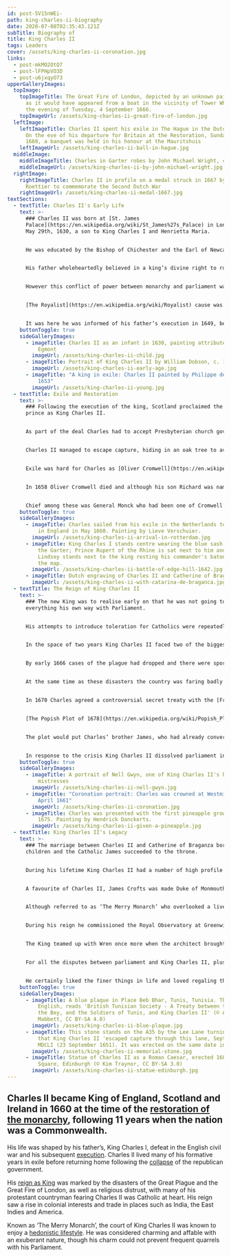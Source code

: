 ```yaml
---
id: post-5V15nWEi-
path: king-charles-ii-biography
date: 2020-07-08T02:35:43.121Z
subTitle: Biography of
title: King Charles II
tags: Leaders
cover: /assets/king-charles-ii-coronation.jpg
links:
  - post-mkMO2OtQ7
  - post-lFPHpVO3D
  - post-u6jxqyO73
upperGalleryImages:
  topImage:
    topImageTitle: The Great Fire of London, depicted by an unknown painter (1675),
      as it would have appeared from a boat in the vicinity of Tower Wharf on
      the evening of Tuesday, 4 September 1666.
    topImageUrl: /assets/king-charles-ii-great-fire-of-london.jpg
  leftImage:
    leftImageTitle: Charles II spent his exile in The Hague in the Dutch Republic.
      On the eve of his departure for Britain at the Restoration, Sunday 30 May
      1660, a banquet was held in his honour at the Mauritshuis
    leftImageUrl: /assets/king-charles-ii-ball-in-hague.jpg
  middleImage:
    middleImageTitle: Charles in Garter robes by John Michael Wright, c. 1660–1665
    middleImageUrl: /assets/king-charles-ii-by-john-michael-wright.jpg
  rightImage:
    rightImageTitle: Charles II in profile on a medal struck in 1667 by John
      Roettier to commemorate the Second Dutch War
    rightImageUrl: /assets/king-charles-ii-medal-1667.jpg
textSections:
  - textTitle: Charles II's Early Life
    text: >-
      ### Charles II was born at [St. James
      Palace](https://en.wikipedia.org/wiki/St_James%27s_Palace) in London on
      May 29th, 1630, a son to King Charles I and Henrietta Maria.


      He was educated by the Bishop of Chichester and the Earl of Newcastle in an early childhood which befitted a King’s son and was given the title of Prince of Wales when aged eight. However political unrest was already brewing and when the civil war began in 1642 his formal education came to an abrupt end.


      His father wholeheartedly believed in a king’s divine right to rule, something his son would also believe as King Charles II.


      However this conflict of power between monarchy and parliament was to spill over on to the battlefield in a civil war, which over a series of engagements was to last nine years. The young Charles was to support his father against the Parliamentary forces and when still only 14 years of age was made nominal commander of the English forces in the West country.


      [The Royalist](https://en.wikipedia.org/wiki/Royalist) cause was all but lost in 1645 and as heir to the throne young Charles was helped to flee the country. He joined his mother in France via the Scilly Isles and Jersey, before taking up residence at The Hague in the Netherlands.


      It was here he was informed of his father’s execution in 1649, before one more plot was hatched to try and save the embattled monarchy.
    buttonToggle: true
    sideGalleryImages:
      - imageTitle: Charles II as an infant in 1630, painting attributed to Justus van
          Egmont
        imageUrl: /assets/king-charles-ii-child.jpg
      - imageTitle: Portrait of King Charles II by William Dobson, c. 1642 or 1643
        imageUrl: /assets/king-charles-ii-early-age.jpg
      - imageTitle: "A king in exile: Charles II painted by Philippe de Champaigne, c.
          1653"
        imageUrl: /assets/king-charles-ii-young.jpg
  - textTitle: Exile and Restoration
    text: >-
      ### Following the execution of the king, Scotland proclaimed the exiled
      prince as King Charles II.


      As part of the deal Charles had to accept Presbyterian church governance in the British Isles and in 1650 he landed in Scotland from where he led an invading force across the border in to England. However, their defeat at the [Battle of Worcester](https://en.wikipedia.org/wiki/Battle_of_Worcester) in 1651 by Oliver Cromwell’s [Parliamentary army](https://en.wikipedia.org/wiki/New_Model_Army) signalled the end of the civil war.


      Charles II managed to escape capture, hiding in an oak tree to avoid Roundhead troops according to folklore, before returning to exile with the help of subjects who remained loyal to the crown.


      Exile was hard for Charles as [Oliver Cromwell](https://en.wikipedia.org/wiki/Oliver_Cromwell), Lord Protector of the newly formed Commonwealth, put pressure on those looking to host the exiled king in waiting. He initially joined his mother in Paris, before moving to Cologne for diplomatic reasons and then Bruges in the Spanish Netherlands, as Charles increasingly looked to Spain for help in winning back his crown.


      In 1658 Oliver Cromwell died and although his son Richard was named Lord Protector he lacked his father’s authority. As a power struggle developed within England which threatened to return the country to turmoil, many saw the return of the monarchy as the only chance to bring peace and stability back to the nation.


      Chief among these was General Monck who had been one of Cromwell’s leading Generals. In 1660, with the help of chief adviser Edward Hyde, Charles issued the Declaration of Breda in which he promised a pardon for crimes committed during the civil war to those who now recognised him as King. In May 1660 Charles II was proclaimed King and on 30th May he entered London, five days after landing back in England at Dover.
    buttonToggle: true
    sideGalleryImages:
      - imageTitle: Charles sailed from his exile in the Netherlands to his restoration
          in England in May 1660. Painting by Lieve Verschuier.
        imageUrl: /assets/king-charles-ii-arrival-in-rotterdam.jpg
      - imageTitle: King Charles I stands centre wearing the blue sash of the Order of
          the Garter; Prince Rupert of the Rhine is sat next to him and Lord
          Lindsey stands next to the king resting his commander's baton against
          the map.
        imageUrl: /assets/king-charles-ii-battle-of-edge-hill-1642.jpg
      - imageTitle: Dutch engraving of Charles II and Catherine of Braganza
        imageUrl: /assets/king-charles-ii-with-catarina-de-braganca.jpg
  - textTitle: The Reign of King Charles II
    text: >-
      ### The new King was to realise early on that he was not going to get
      everything his own way with Parliament.


      His attempts to introduce toleration for Catholics were repeatedly rebuffed and indeed the Clarendon Code was passed which discouraged non-conformity to the Church of England. Suspicions about Charles II being an uncommitted Anglican dogged his reign and were not helped by his marriage in 1662 to the catholic [Catherine of Braganza](https://en.wikipedia.org/wiki/Catherine_of_Braganza) as part of an alliance with Portugal.


      In the space of two years King Charles II faced two of the biggest challenges of his reign. The year 1665 saw the [Great Plague of London](https://en.wikipedia.org/wiki/Great_Plague_of_London) decimate the city, with death tolls of up to 7000 every week as the disease spread without means of control. The King and his family escaped London, ultimately taking up residence in Oxford.


      By early 1666 cases of the plague had dropped and there were sporadic outbursts until the second disaster struck the city in September that year. [The Great Fire of London](https://en.wikipedia.org/wiki/Great_Fire_of_London) destroyed a huge swathe of London, including St Paul’s Cathedral, but is also often seen as the end point to the Great Plague. King Charles II and his brother James were highly visible for this tragedy, riding around the stricken city organising the response on the ground.


      At the same time as these disasters the country was faring badly in the [Anglo-Dutch war](https://en.wikipedia.org/wiki/Anglo-Dutch_Wars). The Dutch victory included a demoralising raid on [Chatham Dockyard](https://en.wikipedia.org/wiki/Chatham_Dockyard) to attack the anchored British fleet.


      In 1670 Charles agreed a controversial secret treaty with the [French king Louis XIV](https://en.wikipedia.org/wiki/Louis_XIV_of_France), where he agreed to convert to Catholicism and support the French war effort against the Dutch in return for financial assistance which would help him in his dealings with Parliament. Although Charles ensured the terms remained secret and only converted on his deathbed, it was still a clause the French King could hold over him for influence.


      [The Popish Plot of 1678](https://en.wikipedia.org/wiki/Popish_Plot) ramped up the pressure on a King whose religious inclinations were already doubted by many of his subjects. Based around a Catholic plot to kill the King, allegedly uncovered by [Titus Oates](https://en.wikipedia.org/wiki/Titus_Oates), a former Anglican Cleric, it was all complete fiction which all too easily tapped in to a population’s anti-catholic sentiment.


      The plot would put Charles’ brother James, who had already converted to the Catholic church, on the throne. It triggered the exclusion crisis as parliament looked to exclude James from the succession.


      In response to the crisis King Charles II dissolved parliament in 1681 and ruled the nation for the remainder of his reign as an absolute monarch. He died on February 6th 1685 at Whitehall Palace in London, converting to Catholicism on his death bed, to be succeeded by his brother James.
    buttonToggle: true
    sideGalleryImages:
      - imageTitle: A portrait of Nell Gwyn, one of King Charles II's high profile
          mistresses
        imageUrl: /assets/king-charles-ii-nell-gwyn.jpg
      - imageTitle: "Coronation portrait: Charles was crowned at Westminster Abbey on 23
          April 1661"
        imageUrl: /assets/king-charles-ii-coronation.jpg
      - imageTitle: Charles was presented with the first pineapple grown in England in
          1675. Painting by Hendrick Danckerts.
        imageUrl: /assets/king-charles-ii-given-a-pineapple.jpg
  - textTitle: King Charles II's Legacy
    text: >-
      ### The marriage between Charles II and Catherine of Braganza bore no
      children and the Catholic James succeeded to the throne.


      During his lifetime King Charles II had a number of high profile mistresses including Lucy Walter, Barbara Villiers, Louise de Keroualle and Nell Gwyn. He fathered many children through these affairs, but only one, [James Crofts](https://en.wikipedia.org/wiki/James_Scott,_1st_Duke_of_Monmouth), was to become involved in the world of politics.


      A favourite of Charles II, James Crofts was made Duke of Monmouth in 1663. As a protestant Monmouth was a strong opponent of James’ succession to the throne and led an unsuccessful rebellion in 1685. However the daughters of James had been raised as Anglican on the wishes of King Charles II and the eldest, Mary, was married to the Protestant [William of Orange](https://en.wikipedia.org/wiki/William_III_of_England) in 1677. The Glorious Revolution of 1689 saw William and Mary crowned joint monarchs after invading England in 1688, which saw James flee abroad.


      Although referred to as ‘The Merry Monarch’ who overlooked a lively court which indulged in pleasure at every opportunity, King Charles II was also a patron of the arts and took an interest in science.


      During his reign he commissioned the Royal Observatory at Greenwich and supported the [Royal Society](https://en.wikipedia.org/wiki/Royal_Society), giving it royal approval in 1663. A notable achievement of the reign of King Charles II was the rebuilding of London following the Great Fire in 1665, in which Christopher Wren oversaw much of the process including the later design and rebuilding of St. Paul’s Cathedral.


      The King teamed up with Wren once more when the architect brought to life the monarch’s wish for a hospital for veteran soldiers. A royal warrant was issued in 1681 to build the [Royal Hospital Chelsea](https://en.wikipedia.org/wiki/Royal_Hospital_Chelsea), a project which was completed in 1692. The Chelsea Pensioners remain well known across the world and a statue of the king which was commissioned around the same time still stands in the hospital grounds today.


      For all the disputes between parliament and King Charles II, plus his subjects concern over his religious toleration, he is viewed as a generally popular King having brought stability back to the country after the collapse of the Commonwealth.


      He certainly liked the finer things in life and loved regaling the tale of his escape following the battle of Worcester, particularly revelling in how he was able to easily disguise himself and pass as a common man. King Charles II was buried in Westminster Abbey in a ceremony which was low-key, possibly due to his death bed conversion to the Catholic church. A life size wax effigy was made of the King in 1686 and is displayed in the Islip chapel.
    buttonToggle: true
    sideGalleryImages:
      - imageTitle: A blue plaque in Place Beb Bhar, Tunis, Tunisia. The text, in
          English, reads 'British Tunisian Society - A Treaty between the Dey,
          the Bey, and the Soldiers of Tunis, and King Charles II' (© Andy
          Mabbett, CC BY-SA 4.0)
        imageUrl: /assets/king-charles-ii-blue-plaque.jpg
      - imageTitle: This stone stands on the A35 by the Lee Lane turning, and explains
          that King Charles II 'escaped capture through this lane, Sept. XXIII
          MDCLI (23 September 1651). It was erected on the same date in 1901.
        imageUrl: /assets/king-charles-ii-memorial-stone.jpg
      - imageTitle: Statue of Charles II as a Roman Caesar, erected 1685, Parliament
          Square, Edinburgh (© Kim Traynor, CC BY-SA 3.0)
        imageUrl: /assets/king-charles-ii-statue-edinburgh.jpg
---
```

## Charles II became King of England, Scotland and Ireland in 1660 at the time of the [restoration of the monarchy](https://greatestbritons.com/british-history-timeline.html#6), following 11 years when the nation was a Commonwealth.

His life was shaped by his father’s, King Charles I, defeat in the English civil war and his subsequent [execution](https://greatestbritons.com/king-charles-ii-biography.html#1). Charles II lived many of his formative years in exile before returning home following the [collapse](https://greatestbritons.com/king-charles-ii-biography.html#2) of the republican government.

His [reign as King](https://greatestbritons.com/king-charles-ii-biography.html#3) was marked by the disasters of the Great Plague and the Great Fire of London, as well as religious distrust, with many of his protestant countryman fearing Charles II was Catholic at heart. His reign saw a rise in colonial interests and trade in places such as India, the East Indies and America.

Known as ‘The Merry Monarch’, the court of King Charles II was known to enjoy a [hedonistic lifestyle](https://greatestbritons.com/king-charles-ii-biography.html#4). He was considered charming and affable with an exuberant nature, though his charm could not prevent frequent quarrels with his Parliament.